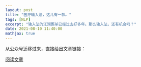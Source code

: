 ```yaml
---
layout: post
title: "医疗输入法，这儿有一款。"
tags: [NLP]
excerpt: "输入法的江湖厮杀已经过去好多年。那么输入法，还有机会吗？"
date: 2021-08-10 11:40:00
mathjax: true
---
```


从公众号迁移过来，直接给出文章链接：

[阅读文章](https://mp.weixin.qq.com/s/NY1jDcyJg8p3Z-_Y6nyMug)